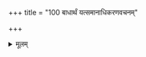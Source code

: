 +++
title = "100 बाधार्थं यत्समानाधिकरणवचनम्"

+++
<details><summary>मूलम्</summary>

बाधार्थं यत्समानाधिकरणवचनं नाविशिष्टं वदेत्तत्तत्रैकोऽध्यासयोग्याकृति वदति परो भेदयुक्तं तु शब्दः ।  
निर्दिष्टे वस्तुमात्रे भवतु कथमिहारोपितं बाधनीयं भ्रान्तिर्भेदाप्रतीतौ विरमतु च कथं हेतुपौष्कल्ययुक्ता ॥ १०० ॥
</details>